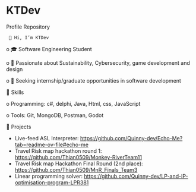# KTDev
Profile Repository

     👋 Hi, I’m KTDev

o      🎓 Software Engineering Student 

o      🌱 Passionate about Sustainability, Cybersecurity, game development and design

o       💼 Seeking internship/graduate opportunities in software development 

🚀 Skills

o        Programming: c#, delphi, Java, Html, css, JavaScript

o        Tools: Git, MongoDB, Postman, Godot

 📂 Projects
- Live-feed ASL Interpreter: https://github.com/Quinny-dev/Echo-Me?tab=readme-ov-file#echo-me
- Travel Risk map hackathon round 1: https://github.com/Thian0509/Monkey-RiverTeam11
- Travel Risk map Hackathon Final Round (2nd place): https://github.com/Thian0509/MnR_Finals_Team3
-  Linear programming solver: https://github.com/Quinny-dev/LP-and-IP-optimisation-program-LPR381
